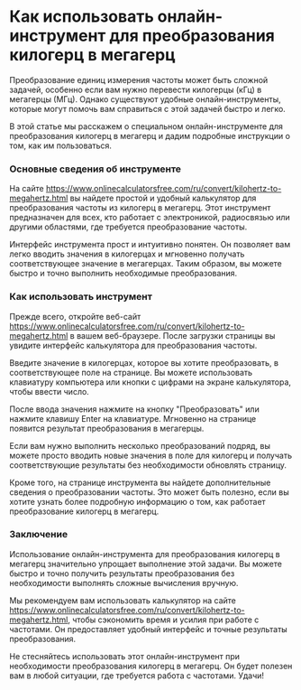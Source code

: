Как использовать онлайн-инструмент для преобразования килогерц в мегагерц
=========================================================================

Преобразование единиц измерения частоты может быть сложной задачей, особенно если вам нужно перевести килогерцы (кГц) в мегагерцы (МГц). Однако существуют удобные онлайн-инструменты, которые могут помочь вам справиться с этой задачей быстро и легко.

В этой статье мы расскажем о специальном онлайн-инструменте для преобразования килогерц в мегагерц и дадим подробные инструкции о том, как им пользоваться.

### Основные сведения об инструменте

На сайте <https://www.onlinecalculatorsfree.com/ru/convert/kilohertz-to-megahertz.html> вы найдете простой и удобный калькулятор для преобразования частоты из килогерц в мегагерц. Этот инструмент предназначен для всех, кто работает с электроникой, радиосвязью или другими областями, где требуется преобразование частоты.

Интерфейс инструмента прост и интуитивно понятен. Он позволяет вам легко вводить значения в килогерцах и мгновенно получать соответствующее значение в мегагерцах. Таким образом, вы можете быстро и точно выполнить необходимые преобразования.

### Как использовать инструмент

Прежде всего, откройте веб-сайт <https://www.onlinecalculatorsfree.com/ru/convert/kilohertz-to-megahertz.html> в вашем веб-браузере. После загрузки страницы вы увидите интерфейс калькулятора для преобразования частоты.

Введите значение в килогерцах, которое вы хотите преобразовать, в соответствующее поле на странице. Вы можете использовать клавиатуру компьютера или кнопки с цифрами на экране калькулятора, чтобы ввести число.

После ввода значения нажмите на кнопку "Преобразовать" или нажмите клавишу Enter на клавиатуре. Мгновенно на странице появится результат преобразования в мегагерцы.

Если вам нужно выполнить несколько преобразований подряд, вы можете просто вводить новые значения в поле для килогерц и получать соответствующие результаты без необходимости обновлять страницу.

Кроме того, на странице инструмента вы найдете дополнительные сведения о преобразовании частоты. Это может быть полезно, если вы хотите узнать более подробную информацию о том, как работает преобразование килогерц в мегагерц.

### Заключение

Использование онлайн-инструмента для преобразования килогерц в мегагерц значительно упрощает выполнение этой задачи. Вы можете быстро и точно получить результаты преобразования без необходимости выполнять сложные вычисления вручную.

Мы рекомендуем вам использовать калькулятор на сайте <https://www.onlinecalculatorsfree.com/ru/convert/kilohertz-to-megahertz.html>, чтобы сэкономить время и усилия при работе с частотами. Он предоставляет удобный интерфейс и точные результаты преобразования.

Не стесняйтесь использовать этот онлайн-инструмент при необходимости преобразования килогерц в мегагерц. Он будет полезен вам в любой ситуации, где требуется работа с частотами. Удачи!